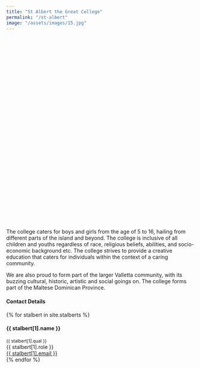 ```yaml
---
title: "St Albert the Great College"
permalink: "/st-albert"
image: "/assets/images/15.jpg"
---
```


<div class="jumbotron jumbotron-fluid jumbotron-home pt-0 pb-0 mt-3 mb-3 rem bg-lightblue position-relative w-100">
            <div class="pl-0 pr-0 tofront">
                <div class="row justify-content-between">
                    <div class="col-md-12 col-sm-12 pt-6 pb-6 pr-lg-4 align-self-center rounded" style="height:500px;background-size:cover;background-image:url({{ page.image }});">
                    </div>
                </div>
            </div>
        </div>

The college caters for boys and girls from the age of 5 to 16, hailing from different parts of the island and beyond.  The college is inclusive of all children and youths regardless of race, religious beliefs, abilities, and socio-economic background etc.  The college strives to provide a creative education that caters for individuals within the context of a caring community.

We are also proud to form part of the larger Valletta community, with its buzzing cultural, historic, artistic and social goings on. The college forms part of the Maltese Dominican Province. 


   <h4 class="font-weight-bold"><span>Contact Details</span></h4>
<div class="row gap-y listrecent listrecent listauthor">
        {% for stalbert in site.stalberts %}
        <div class="col-lg-6 mb-4">
            <div class="p-4 border rounded">
                <div class="row">

  <div class="col-md-12">

   <h4 class="text-dark mb-0"> {{ stalbert[1].name }} </h4>
                            <small class="d-inline-block mt-1 mb-3 font-weight-normal">{{ stalbert[1].qual }}</small>
                            <div class="excerpt">{{ stalbert[1].role }}</div>
                        <div class="excerpt">
<a href="mailto:{{ stalbert[1].email }}">{{ stalbert[1].email }}</a>
</div>
                    </div>
                </div>
            </div>
        </div>
        {% endfor %}
    </div>


